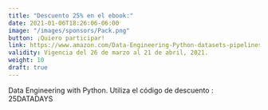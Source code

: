 ```yaml
---
title: "Descuento 25% en el ebook:"
date: 2021-01-06T18:26:06-06:00
image: "/images/sponsors/Pack.png"
button: ¡Quiero participar!
link: https://www.amazon.com/Data-Engineering-Python-datasets-pipelines/dp/183921418X/ref=sr_1_1?dchild=1&keywords=Data+Engineering+with+Python&qid=1616395835&sr=8-1
validity: Vigencia del 26 de marzo al 21 de abril, 2021.
weight: 10
draft: true
---
```


Data Engineering with Python. Utiliza el código de descuento : 25DATADAYS


